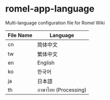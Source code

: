 # romel-app-language
Multi-language configuration file for Romel Wiki


File Name | Language
-|-
cn | 简体中文
tw | 繁体中文
en | English
ko | 한국어
ja | 日本語
th | ภาษาไทย (Processing)

